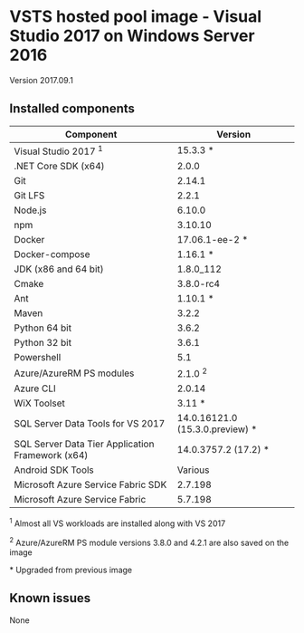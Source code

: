 # VSTS hosted pool image - Visual Studio 2017 on Windows Server 2016

Version 2017.09.1

## Installed components

| Component | Version |
|----------|---------|
| Visual Studio 2017 <sup>1</sup> | 15.3.3 * |
| .NET Core SDK (x64) | 2.0.0 |
| Git | 2.14.1 |
| Git LFS | 2.2.1 |
| Node.js | 6.10.0 |
| npm | 3.10.10 |
| Docker | 17.06.1-ee-2 * |
| Docker-compose | 1.16.1 * |
| JDK (x86 and 64 bit) | 1.8.0_112 |
| Cmake | 3.8.0-rc4 |
| Ant | 1.10.1 * |
| Maven | 3.2.2 |
| Python 64 bit | 3.6.2 |
| Python 32 bit | 3.6.1 |
| Powershell | 5.1 |
| Azure/AzureRM PS modules | 2.1.0 <sup>2</sup> |
| Azure CLI | 2.0.14 |
| WiX Toolset | 3.11 * |
| SQL Server Data Tools for VS 2017 | 14.0.16121.0 (15.3.0.preview) * |
| SQL Server Data Tier Application Framework (x64) | 14.0.3757.2 (17.2) * |
| Android SDK Tools | Various |
| Microsoft Azure Service Fabric SDK | 2.7.198 |
| Microsoft Azure Service Fabric | 5.7.198 |

<sup>1</sup> Almost all VS workloads are installed along with VS 2017

<sup>2</sup> Azure/AzureRM PS module versions 3.8.0 and 4.2.1 are also saved on the image

\* Upgraded from previous image

## Known issues

None
